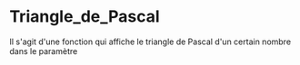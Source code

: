 # Triangle_de_Pascal
Il s'agit d'une fonction qui affiche le triangle de Pascal d'un certain nombre dans le  paramètre
